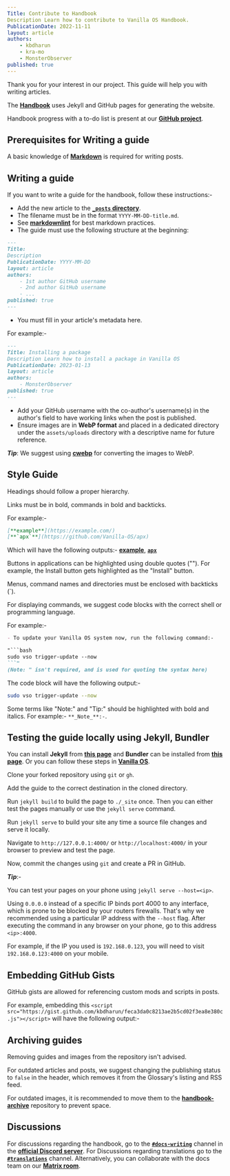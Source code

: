 ```yaml
---
Title: Contribute to Handbook
Description Learn how to contribute to Vanilla OS Handbook.
PublicationDate: 2022-11-11
layout: article
authors: 
    - kbdharun
    - kra-mo
    - MonsterObserver
published: true
---
```


Thank you for your interest in our project. This guide will help you with writing articles.

The [**Handbook**](https://github.com/Vanilla-OS/handbook) uses Jekyll and GitHub pages for generating the website.

Handbook progress with a to-do list is present at our [**GitHub project**](https://github.com/orgs/Vanilla-OS/projects/2).

## Prerequisites for Writing a guide

A basic knowledge of [**Markdown**](https://www.markdownguide.org/basic-syntax/) is required for writing posts.

## Writing a guide

If you want to write a guide for the handbook, follow these instructions:-

- Add the new article to the [**`_posts` directory**](https://github.com/Vanilla-OS/handbook/tree/main/_posts).
- The filename must be in the format `YYYY-MM-DD-title.md`.
- See [**markdownlint**](https://github.com/DavidAnson/markdownlint) for best markdown practices.
- The guide must use the following structure at the beginning:

```md
---
Title:
Description
PublicationDate: YYYY-MM-DD
layout: article
authors: 
    - 1st author GitHub username
    - 2nd author GitHub username
    - ...
published: true
---
```

- You must fill in your article's metadata here.

For example:-

```md
---
Title: Installing a package
Description Learn how to install a package in Vanilla OS
PublicationDate: 2023-01-13
layout: article
authors: 
    - MonsterObserver
published: true
---
```

- Add your GitHub username with the co-author's username(s) in the author's field to have working links when the post is published.
- Ensure images are in **WebP format** and placed in a dedicated directory under the `assets/uploads` directory with a descriptive name for future reference.

**_Tip_**: We suggest using [**cwebp**](https://developers.google.com/speed/webp/docs/cwebp) for converting the images to WebP.

## Style Guide

Headings should follow a proper hierarchy.

Links must be in bold, commands in bold and backticks.

For example:-

```md
[**example**](https://example.com/)
[**`apx`**](https://github.com/Vanilla-OS/apx)
```

Which will have the following outputs:- [**example**](https://example.com/), [**`apx`**](https://github.com/Vanilla-OS/apx)

Buttons in applications can be highlighted using double quotes (""). For example, the Install button gets highlighted as the "Install" button.

Menus, command names and directories must be enclosed with backticks (`).

For displaying commands, we suggest code blocks with the correct shell or programming language.

For example:-

```md
- To update your Vanilla OS system now, run the following command:-

"```bash
sudo vso trigger-update --now
```" 
(Note: " isn't required, and is used for quoting the syntax here)
```

The code block will have the following output:-

```bash
sudo vso trigger-update --now
```

Some terms like "Note:" and "Tip:" should be highlighted with bold and italics. For example:- `**_Note_**:-`.

## Testing the guide locally using Jekyll, Bundler

You can install **Jekyll** from [**this page**](https://jekyllrb.com/docs/installation/) and **Bundler** can be installed from [**this page**](https://bundler.io). Or you can follow these steps in [**Vanilla OS**](/2023/01/23/install-jekyll-and-bundler.html).

Clone your forked repository using `git` or `gh`.

Add the guide to the correct destination in the cloned directory.

Run `jekyll build` to build the page to `./_site` once. Then you can either test the pages manually or use the `jekyll serve` command.

Run `jekyll serve` to build your site any time a source file changes and serve it locally.

Navigate to `http://127.0.0.1:4000/` or `http://localhost:4000/` in your browser to preview and test the page.

Now, commit the changes using `git` and create a PR in GitHub.

**_Tip_**:-

You can test your pages on your phone using `jekyll serve --host=<ip>`.

Using `0.0.0.0` instead of a specific IP binds port 4000 to any interface, which is prone to be blocked by your routers firewalls. That's why we recommended using a particular IP address with the `--host` flag. After executing the command in any browser on your phone, go to this address `<ip>:4000`.

For example, if the IP you used is `192.168.0.123`, you will need to visit `192.168.0.123:4000` on your mobile.

## Embedding GitHub Gists

GitHub gists are allowed for referencing custom mods and scripts in posts.

For example, embedding this `<script src="https://gist.github.com/kbdharun/feca3da0c8213ae2b5cd02f3ea8e380c.js"></script>` will have the following output:-

<script src="https://gist.github.com/kbdharun/feca3da0c8213ae2b5cd02f3ea8e380c.js"></script>

## Archiving guides

Removing guides and images from the repository isn't advised.

For outdated articles and posts, we suggest changing the publishing status to `false` in the header, which removes it from the Glossary's listing and RSS feed.

For outdated images, it is recommended to move them to the [**handbook-archive**](https://github.com/Vanilla-OS/handbook-archive) repository to prevent space.

## Discussions

For discussions regarding the handbook, go to the [**`#docs-writing`**](https://discord.com/channels/1023243680829681704/1035287786330263703) channel in the [**official Discord server**](https://discord.gg/3cD2Q7Ht3S). For Discussions regarding translations go to the [**`#translations`**](https://discord.com/channels/1023243680829681704/1037028192583692358) channel. Alternatively, you can collaborate with the docs team on our [**Matrix room**](https://matrix.to/#/#vanillaos-docs:matrix.org).
